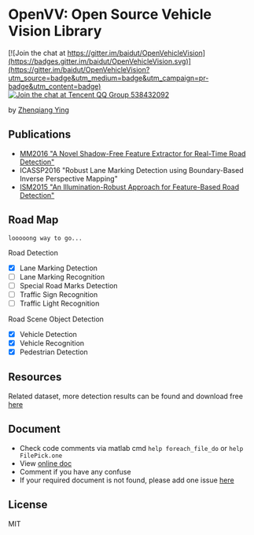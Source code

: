 # OpenVV: Open Source Vehicle Vision Library

[![Join the chat at https://gitter.im/baidut/OpenVehicleVision](https://badges.gitter.im/baidut/OpenVehicleVision.svg)](https://gitter.im/baidut/OpenVehicleVision?utm_source=badge&utm_medium=badge&utm_campaign=pr-badge&utm_content=badge)
[![Join the chat at Tencent QQ Group 538432092](https://img.shields.io/badge/chat%20on-QQ-green.svg)](doc/join-qq-group.md)


by [Zhenqiang Ying](https://github.com/baidut/)

## Publications

- [MM2016 "A Novel Shadow-Free Feature Extractor for Real-Time Road Detection"](https://github.com/baidut/Shaffe)
- ICASSP2016 "Robust Lane Marking Detection using Boundary-Based Inverse Perspective Mapping"
- [ISM2015 "An Illumination-Robust Approach for Feature-Based Road Detection"](https://github.com/baidut/s-prime)

## Road Map

    looooong way to go...

Road Detection

- [x] Lane Marking Detection
- [ ] Lane Marking Recognition
- [ ] Special Road Marks Detection
- [ ] Traffic Sign Recognition
- [ ] Traffic Light Recognition

Road Scene Object Detection

- [x] Vehicle Detection
- [x] Vehicle Recognition
- [x] Pedestrian Detection

## Resources

Related dataset, more detection results can be found and download free [here](http://pan.baidu.com/s/1eQ8V2aY#path=%252F%25E9%25A1%25B9%25E7%259B%25AE%25E5%2585%25AC%25E5%25BC%2580%252FOpenVehicleVision)

## Document

* Check code comments via matlab cmd `help foreach_file_do` or `help FilePick.one` 
* View [online doc](https://github.com/baidut/OpenVehicleVision/issues?q=is%3Aissue+is%3Aclosed+label%3Adocument) 
* Comment if you have any confuse
* If your required document is not found, please add one issue [here](https://github.com/baidut/OpenVehicleVision/issues/new)

## License

MIT
